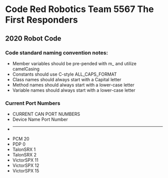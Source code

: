 # Code Red Robotics Team 5567 The First Responders 

## 2020 Robot Code

### Code standard naming convention notes:
* Member variables should be pre-pended with m_ and utilize camelCasing
* Constants should use C-style ALL_CAPS_FORMAT
* Class names should always start with a Capital letter
* Method names should always start with a lower-case letter
* Variable names should always start with a lower-case letter

### Current Port Numbers
* CURRENT CAN PORT NUMBERS
* Device Name                 Port Number
* ----------------------------------------------------------
* PCM                         20
* PDP                         0
* TalonSRX                    1
* TalonSRX                    2
* VictorSPX                   11
* VictorSPX                   12
* VictorSPX                   15

